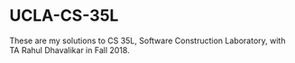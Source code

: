 # UCLA-CS-35L
These are my solutions to CS 35L, Software Construction Laboratory, with TA Rahul Dhavalikar in Fall 2018.
